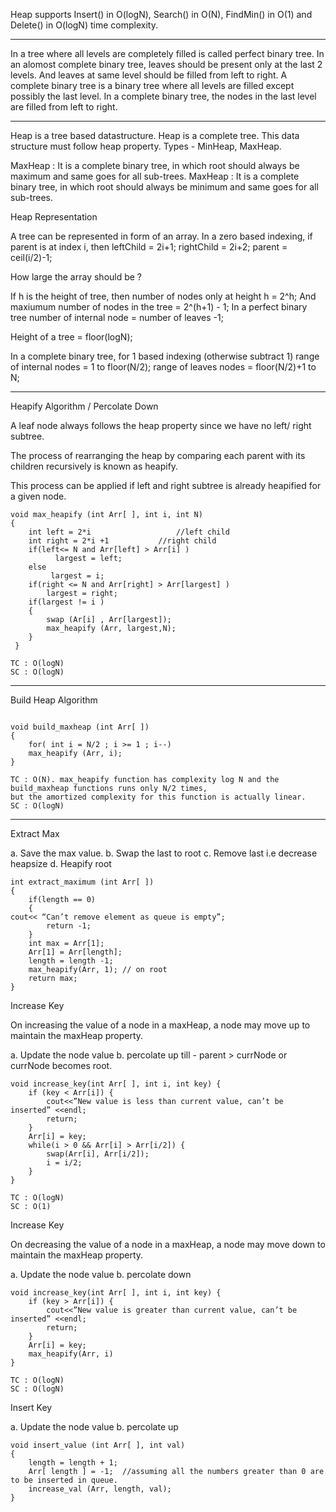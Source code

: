 Heap supports Insert() in O(logN), Search() in O(N), FindMin() in O(1) and Delete() in O(logN) time complexity. 

----
In a tree where all levels are completely filled is called perfect binary tree. 
In an alomost complete binary tree, leaves should be present only at the last 2 levels. And
leaves at same level should be filled from left to right. 
A complete binary tree is a binary tree where all levels are filled except possibly the last level. 
In a complete binary tree, the nodes in the last level are filled from left to right. 

----

Heap is a tree based datastructure. 
Heap is a complete tree. 
This data structure must follow heap property. 
Types - MinHeap, MaxHeap. 

MaxHeap : It is a complete binary tree, in which root should always be maximum and same goes for all sub-trees. 
MaxHeap : It is a complete binary tree, in which root should always be minimum and same goes for all sub-trees. 



Heap Representation 

A tree can be represented in form of an array. 
In a zero based indexing, if parent is at index i, then
leftChild = 2i+1;
rightChild = 2i+2;
parent = ceil(i/2)-1;

How large the array should be ?

If h is the height of tree, then number of nodes only at height h = 2^h;
And maxiumum number of nodes in the tree = 2^(h+1) - 1;
In a perfect binary tree number of internal node = number of leaves -1;

Height of a tree = floor(logN);

In a complete binary tree, 
for 1 based indexing (otherwise subtract 1)
range of internal nodes = 1 to floor(N/2);
range of leaves nodes = floor(N/2)+1 to N;

------------------

Heapify Algorithm / Percolate Down

A leaf node always follows the heap property since we have no left/ right subtree. 

The process of rearranging the heap by comparing each parent with its children recursively is known as heapify. 

This process can be applied if left and right subtree is already heapified for a given node. 

```
void max_heapify (int Arr[ ], int i, int N)
{
    int left = 2*i                   //left child
    int right = 2*i +1           //right child
    if(left<= N and Arr[left] > Arr[i] )
          largest = left;
    else
         largest = i;
    if(right <= N and Arr[right] > Arr[largest] )
        largest = right;
    if(largest != i )
    {
        swap (Ar[i] , Arr[largest]);
        max_heapify (Arr, largest,N);
    } 
 }

TC : O(logN)
SC : O(logN)
```

------------------
Build Heap Algorithm

```

void build_maxheap (int Arr[ ]) 
{
    for( int i = N/2 ; i >= 1 ; i--)
    max_heapify (Arr, i);
}

TC : O(N). max_heapify function has complexity log N and the build_maxheap functions runs only N/2 times,
but the amortized complexity for this function is actually linear.
SC : O(logN)
```

------------------

Extract Max

a. Save the max value.
b. Swap the last to root
c. Remove last i.e decrease heapsize
d. Heapify root

```
int extract_maximum (int Arr[ ])
{
    if(length == 0)
    {
cout<< “Can’t remove element as queue is empty”;
        return -1;
    }
    int max = Arr[1];
    Arr[1] = Arr[length];
    length = length -1;
    max_heapify(Arr, 1); // on root
    return max;
}
```

Increase Key 

On increasing the value of a node in a maxHeap, a node may move up to maintain the maxHeap property. 

a. Update the node value
b. percolate up till - parent > currNode or currNode becomes root. 

```
void increase_key(int Arr[ ], int i, int key) {
    if (key < Arr[i]) {
        cout<<”New value is less than current value, can’t be inserted” <<endl;
        return;
    }
    Arr[i] = key;
    while(i > 0 && Arr[i] > Arr[i/2]) {
        swap(Arr[i], Arr[i/2]);
        i = i/2;
    }
}

TC : O(logN)
SC : O(1)
```

Increase Key 

On decreasing the value of a node in a maxHeap, a node may move down to maintain the maxHeap property. 

a. Update the node value
b. percolate down

```
void increase_key(int Arr[ ], int i, int key) {
    if (key > Arr[i]) {
        cout<<”New value is greater than current value, can’t be inserted” <<endl;
        return;
    }
    Arr[i] = key;
    max_heapify(Arr, i)
}

TC : O(logN)
SC : O(logN)
```

Insert Key 

a. Update the node value
b. percolate up

```
void insert_value (int Arr[ ], int val)
{
    length = length + 1;
    Arr[ length ] = -1;  //assuming all the numbers greater than 0 are to be inserted in queue.
    increase_val (Arr, length, val);
}
```




